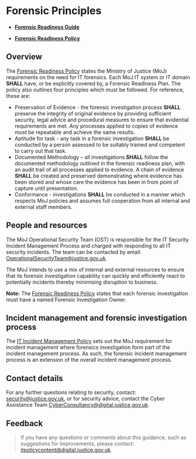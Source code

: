# Forensic Principles

-   **[Forensic Readiness Guide](forensic-readiness-guide.md)**  

-   **[Forensic Readiness Policy](forensic-readiness-policy.md)**  


## Overview

The [Forensic Readiness Policy](forensic-readiness-policy.md) states the Ministry of Justice \(MoJ\) requirements on the need for IT forensics. Each MoJ IT system or IT domain **SHALL** have, or be explicitly covered by, a Forensic Readiness Plan. The policy also outlines four principles which must be followed. For reference, these are:

-   Preservation of Evidence - the forensic investigation process **SHALL** preserve the integrity of original evidence by providing sufficient security, legal advice and procedural measures to ensure that evidential requirements are met. Any processes applied to copies of evidence must be repeatable and achieve the same results.
-   Aptitude for task - any task in a forensic investigation **SHALL** be conducted by a person assessed to be suitably trained and competent to carry out that task.
-   Documented Methodology – all investigations **SHALL** follow the documented methodology outlined in the forensic readiness plan, with an audit trail of all processes applied to evidence. A chain of evidence **SHALL** be created and preserved demonstrating where evidence has been stored and whose care the evidence has been in from point of capture until presentation.
-   Conformance - investigations **SHALL** be conducted in a manner which respects MoJ policies and assumes full cooperation from all internal and external staff members.

## People and resources

The MoJ Operational Security Team \(OST\) is responsible for the IT Security Incident Management Process and charged with responding to all IT security incidents. The team can be contacted by email: [OperationalSecurityTeam@justice.gov.uk](mailto:OperationalSecurityTeam@justice.gov.uk).

The MoJ intends to use a mix of internal and external resources to ensure that its forensic investigation capability can quickly and efficiently react to potentially incidents thereby minimising disruption to business.

**Note:** The [Forensic Readiness Policy](forensic-readiness-policy.md) states that each forensic investigation must have a named Forensic Investigation Owner.

## Incident management and forensic investigation process

The [IT Incident Management Policy](it-incident-management-policy.md) sets out the MoJ requirement for incident management where forensics investigation form part of the incident management process. As such, the forensic incident management process is an extension of the overall incident management process.

## Contact details

For any further questions relating to security, contact: [security@justice.gov.uk](mailto:security@justice.gov.uk), or for security advice, contact the Cyber Assistance Team [CyberConsultancy@digital.justice.gov.uk](mailto:CyberConsultancy@digital.justice.gov.uk).

## Feedback

> If you have any questions or comments about this guidance, such as suggestions for improvements, please contact: [itpolicycontent@digital.justice.gov.uk](mailto:itpolicycontent@digital.justice.gov.uk).

